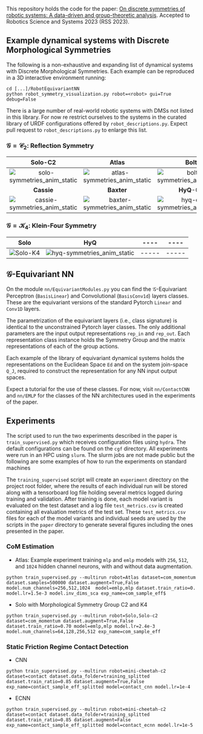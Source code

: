 This repository holds the code for the paper: [On discrete symmetries of robotic systems: A data-driven and group-theoretic analysis](https://scholar.google.it/scholar?q=on+discrete+symmetries+of+robotic+systems:+a+data-driven+and+group-theoretic+analysis&hl=en&as_sdt=0&as_vis=1&oi=scholart). 
Accepted to Robotics Science and Systems 2023 (RSS 2023).

## Example dynamical systems with Discrete Morphological Symmetries 
The following is a non-exhaustive and expanding list of dynamical systems with Discrete Morphological Symmetries. Each example can be
reproduced in a 3D interactive environment running:
```
cd [...]/RobotEquivariantNN
python robot_symmetry_visualization.py robot=<robot> gui=True debug=False
```
There is a large number of real-world robotic systems with DMSs not listed in this library. For now re restrict 
ourselves to the systems in the curated library of URDF configurations offered by `robot_descriptions.py`. Expect pull request to `robot_descriptions.py` to enlarge this list.

### $\mathcal{G}=\mathcal{C}_2$: Reflection Symmetry
|                                                              Solo-C2   	                                                               |                                                                Atlas   	                                                                |                                                                Bolt   	                                                                |                                                                A1 	                                                                |   
|:--------------------------------------------------------------------------------------------------------------------------------------:|:---------------------------------------------------------------------------------------------------------------------------------------:|:--------------------------------------------------------------------------------------------------------------------------------------:|:----------------------------------------------------------------------------------------------------------------------------------:|
| 	![solo-symmetries_anim_static](https://user-images.githubusercontent.com/8356912/203265566-ca07eb13-8b50-4ee1-ada7-6ebc985c4e30.gif)  | 	 ![atlas-symmetries_anim_static](https://user-images.githubusercontent.com/8356912/200183197-94242c57-bd9d-41cb-8a0b-509dceef5cb9.gif) |  ![bolt-symmetries_anim_static](https://user-images.githubusercontent.com/8356912/200183086-98d636d7-75b2-4744-b77f-99b3a1ec8e39.gif)  | ![a1-symmetries_anim_static](https://user-images.githubusercontent.com/8356912/203263932-1258a540-41d9-4b3d-9eb3-b67a840a7f5a.gif) | 	        
 |                                                             **Cassie**   	                                                             |                                                             **Baxter**   	                                                              |                                                               **HyQ**-C2  	                                                               |                                                                ---	                                                                |   
| ![cassie-symmetries_anim_static](https://user-images.githubusercontent.com/8356912/203263954-331759e7-72da-4530-b5f1-a51c328b8ad6.gif) | ![baxter-symmetries_anim_static](https://user-images.githubusercontent.com/8356912/203263946-7252bcd3-e4e5-48a4-842e-906b50df9122.gif)  | ![hyq-c2-symmetries_anim_static](https://user-images.githubusercontent.com/8356912/203263960-ee553b56-f781-40ac-8daa-d7e1c59f10e7.gif) |                                                               ------                                                               |

### $\mathcal{G}=\mathcal{K}_4$: Klein-Four Symmetry
|                                                     Solo   	                                                      |                                                                HyQ   	                                                                | ----   	 | ---- 	 |   
|:-----------------------------------------------------------------------------------------------------------------:|:-------------------------------------------------------------------------------------------------------------------------------------:|:--------:|:------:|
| 	![Solo-K4](https://user-images.githubusercontent.com/8356912/191269534-af143f29-1f46-4009-858b-72a63b5c67ac.gif) | 	 ![hyq-symmetries_anim_static](https://user-images.githubusercontent.com/8356912/203263962-3ee004db-f2f9-468c-ba89-04f3cd316c0d.gif) |  -----   | -----  | 	        

## $\mathcal{G}$-Equivariant NN

On the module `nn/EquivariantModules.py` you can find the $\mathcal{G}$-Equivariant Perceptron (`BasisLinear`) and Convolutional (`BasisConv1d`) layers classes. 
These are the equivariant versions of the standard Pytorch `Linear` and `Conv1D` layers. 

The parametrization of the equivariant layers (i.e., class signature) is identical to the unconstrained Pytorch layer classes.
The only additional parameters are the input output representations `rep_in` and `rep_out`. 
Each representation class instance holds the Symmetry Group and the matrix representations of each of the group actions.

Each example of the library of equivariant dynamical systems holds the representations on the Euclidean Space `Ed` and 
on the system join-space `Q_J`, required to construct the representation for any NN input output spaces.

Expect a tutorial for the use of these classes. For now, visit `nn/ContactCNN` and `nn/EMLP` for the classes of the 
NN architectures used in the experiments of the paper.

## Experiments 
The script used to run the two experiments described in the paper is `train_supervised.py` which receives configuration files using `hydra`. 
The default configurations can be found on the `cgf` directory. 
All experiments were run in an HPC using `slurm`. The slurm jobs are not made public but the following are some examples of how to run the experiments on standard machines

The `training_supervised` script will create an `experiment` directory on the project root folder, where the results of each individual run will be stored along with a tensorboard log file 
holding several metrics logged during training and validation. After training is done, each model variant is evaluated on the test dataset and a log file `test_metrics.csv` is created 
containing all evaluation metrics of the test set. These `test_metrics.csv` files for each of the model variants and individual seeds are used by the scripts in the `paper` directory 
to generate several figures including the ones presented in the paper. 

### CoM Estimation
- Atlas: Example experiment training `mlp` and `emlp` models with `256`, `512`, and `1024` hidden channel neurons, with and without data augmentation.
```
python train_supervised.py --multirun robot=Atlas dataset=com_momentum dataset.samples=500000 dataset.augment=True,False model.num_channels=256,512,1024  model=emlp,mlp dataset.train_ratio=0. model.lr=1.5e-3 model.inv_dims_sca exp_name=com_sample_eff$
```
- Solo with Morphological Symmetry Group C2 and K4
```
python train_supervised.py --multirun robot=Solo,Solo-c2 dataset=com_momentum dataset.augment=True,False dataset.train_ratio=0.70 model=emlp,mlp model.lr=2.4e-3 model.num_channels=64,128,256,512 exp_name=com_sample_eff
```

### Static Friction Regime Contact Detection 
- CNN
```
python train_supervised.py --multirun robot=mini-cheetah-c2 dataset=contact dataset.data_folder=training_splitted dataset.train_ratio=0.85 dataset.augment=True,False exp_name=contact_sample_eff_splitted model=contact_cnn model.lr=1e-4 
```
- ECNN
```
python train_supervised.py --multirun robot=mini-cheetah-c2 dataset=contact dataset.data_folder=training_splitted dataset.train_ratio=0.85 dataset.augment=False exp_name=contact_sample_eff_splitted model=contact_ecnn model.lr=1e-5 
```
